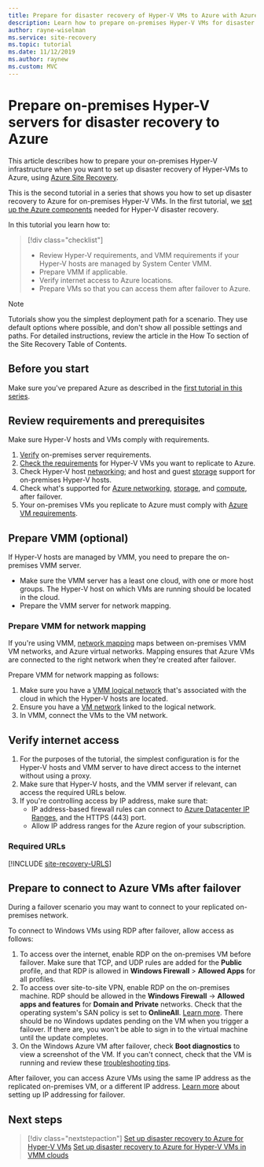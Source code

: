 ```yaml
---
title: Prepare for disaster recovery of Hyper-V VMs to Azure with Azure Site Recovery
description: Learn how to prepare on-premises Hyper-V VMs for disaster recovery to Azure with Azure Site Recovery.
author: rayne-wiselman
ms.service: site-recovery
ms.topic: tutorial
ms.date: 11/12/2019
ms.author: raynew
ms.custom: MVC
---
```



# Prepare on-premises Hyper-V servers for disaster recovery to Azure

This article describes how to prepare your on-premises Hyper-V infrastructure when you want to set up disaster recovery of Hyper-VMs to Azure, using [Azure Site Recovery](site-recovery-overview.md).


This is the second tutorial in a series that shows you how to set up disaster recovery to Azure for on-premises Hyper-V VMs. In the first tutorial, we [set up the Azure components](tutorial-prepare-azure.md) needed for Hyper-V disaster recovery.

In this tutorial you learn how to:

> [!div class="checklist"]
> * Review Hyper-V requirements, and VMM requirements if your Hyper-V hosts are managed by System Center VMM.
> * Prepare VMM if applicable.
> * Verify internet access to Azure locations.
> * Prepare VMs so that you can access them after failover to Azure.

> [!NOTE]
> Tutorials show you the simplest deployment path for a scenario. They use default options where possible, and don't show all possible settings and paths. For detailed instructions, review the article in the How To section of the Site Recovery Table of Contents.

## Before you start

Make sure you've prepared Azure as described in the [first tutorial in this series](tutorial-prepare-azure.md).

## Review requirements and prerequisites

Make sure Hyper-V hosts and VMs comply with requirements.

1. [Verify](hyper-v-azure-support-matrix.md#on-premises-servers) on-premises server requirements.
2. [Check the requirements](hyper-v-azure-support-matrix.md#replicated-vms) for Hyper-V VMs you want to replicate to Azure.
3. Check Hyper-V host [networking](hyper-v-azure-support-matrix.md#hyper-v-network-configuration); and host and guest [storage](hyper-v-azure-support-matrix.md#hyper-v-host-storage) support for on-premises Hyper-V hosts.
4. Check what's supported for [Azure networking](hyper-v-azure-support-matrix.md#azure-vm-network-configuration-after-failover), [storage](hyper-v-azure-support-matrix.md#azure-storage), and [compute](hyper-v-azure-support-matrix.md#azure-compute-features), after failover.
5. Your on-premises VMs you replicate to Azure must comply with [Azure VM requirements](hyper-v-azure-support-matrix.md#azure-vm-requirements).


## Prepare VMM (optional)

If Hyper-V hosts are managed by VMM, you need to prepare the on-premises VMM server. 

- Make sure the VMM server has a least one cloud, with one or more host groups. The Hyper-V host on which VMs are running should be located in the cloud.
- Prepare the VMM server for network mapping.

### Prepare VMM for network mapping

If you're using VMM, [network mapping](site-recovery-network-mapping.md) maps between on-premises VMM VM networks, and Azure virtual networks. Mapping ensures that Azure VMs are connected to the right network when they're created after failover.

Prepare VMM for network mapping as follows:

1. Make sure you have a [VMM logical network](https://docs.microsoft.com/system-center/vmm/network-logical) that's associated with the cloud in which the Hyper-V hosts are located.
2. Ensure you have a [VM network](https://docs.microsoft.com/system-center/vmm/network-virtual) linked to the logical network.
3. In VMM, connect the VMs to the VM network.

## Verify internet access

1. For the purposes of the tutorial, the simplest configuration is for the Hyper-V hosts and VMM server to have direct access to the internet without using a proxy. 
2. Make sure that Hyper-V hosts, and the VMM server if relevant, can access the required URLs below.   
3. If you're controlling access by IP address, make sure that:
    - IP address-based firewall rules can connect to [Azure Datacenter IP Ranges](https://www.microsoft.com/download/confirmation.aspx?id=41653), and the HTTPS (443) port.
    - Allow IP address ranges for the Azure region of your subscription.
    
### Required URLs


[!INCLUDE [site-recovery-URLS](../../includes/site-recovery-URLS.md)]


## Prepare to connect to Azure VMs after failover

During a failover scenario you may want to connect to your replicated on-premises network.

To connect to Windows VMs using RDP after failover, allow access as follows:

1. To access over the internet, enable RDP on the on-premises VM before failover. Make sure that
   TCP, and UDP rules are added for the **Public** profile, and that RDP is allowed in **Windows
   Firewall** > **Allowed Apps** for all profiles.
2. To access over site-to-site VPN, enable RDP on the on-premises machine. RDP should be allowed in
   the **Windows Firewall** -> **Allowed apps and features** for **Domain and Private** networks.
   Check that the operating system's SAN policy is set to **OnlineAll**. [Learn
   more](https://support.microsoft.com/kb/3031135). There should be no Windows updates pending on
   the VM when you trigger a failover. If there are, you won't be able to sign in to the virtual
   machine until the update completes.
3. On the Windows Azure VM after failover, check **Boot diagnostics** to view a screenshot of the
   VM. If you can't connect, check that the VM is running and review these
   [troubleshooting tips](https://social.technet.microsoft.com/wiki/contents/articles/31666.troubleshooting-remote-desktop-connection-after-failover-using-asr.aspx).

After failover, you can access Azure VMs using the same IP address as the replicated on-premises VM, or a different IP address. [Learn more](concepts-on-premises-to-azure-networking.md) about setting up IP addressing for failover.

## Next steps

> [!div class="nextstepaction"]
> [Set up disaster recovery to Azure for Hyper-V VMs](tutorial-hyper-v-to-azure.md)
> [Set up disaster recovery to Azure for Hyper-V VMs in VMM clouds](tutorial-hyper-v-vmm-to-azure.md)
